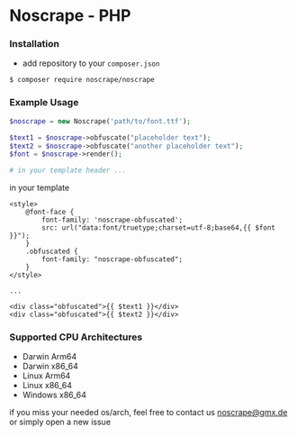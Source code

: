# Noscrape - PHP

### Installation
- add repository to your `composer.json`
```shell
$ composer require noscrape/noscrape
```

### Example Usage

```php
$noscrape = new Noscrape('path/to/font.ttf');

$text1 = $noscrape->obfuscate("placeholder text");
$text2 = $noscrape->obfuscate("another placeholder text");
$font = $noscrape->render();

# in your template header ...


```
in your template
```bladehtml
<style>
    @font-face {
        font-family: 'noscrape-obfuscated';
        src: url("data:font/truetype;charset=utf-8;base64,{{ $font }}");
    }
    .obfuscated {
        font-family: "noscrape-obfuscated";
    }
</style>

...

<div class="obfuscated">{{ $text1 }}</div>
<div class="obfuscated">{{ $text2 }}</div>
```



### Supported CPU Architectures
- Darwin Arm64
- Darwin x86_64
- Linux Arm64
- Linux x86_64
- Windows x86_64

if you miss your needed os/arch, feel free to contact us <a href="mailto:noscrape@gmx.de">noscrape@gmx.de</a> or simply
open a new issue 


